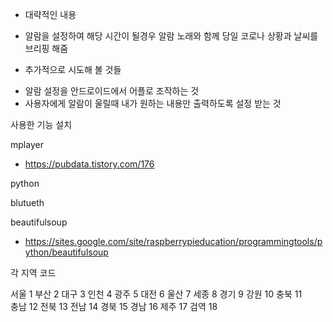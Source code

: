 

* 대략적인 내용
 - 알람을 설정하여 해당 시간이 될경우 알람 노래와 함께 당일 코로나 상황과 날씨를 브리핑 해줌


* 추가적으로 시도해 볼 것들
 - 알람 설정을 안드로이드에서 어플로  조작하는 것
 - 사용자에게 알람이 울릴때  내가 원하는 내용만 출력하도록 설정 받는 것



사용한 기능 설치

mplayer
- https://pubdata.tistory.com/176

python

blutueth

beautifulsoup 
- https://sites.google.com/site/raspberrypieducation/programmingtools/python/beautifulsoup


각 지역 코드

서울 1 
부산 2 
대구 3 
인천 4 
광주 5 
대전 6 
울산 7 
세종 8 
경기 9 
강원 10 
충북 11  
충남 12 
전북 13 
전남 14 
경북 15 
경남 16 
제주 17 
검역 18 



